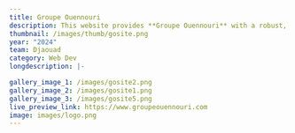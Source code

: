 ```yaml
---
title: Groupe Ouennouri
description: This website provides **Groupe Ouennouri** with a robust, user-friendly platform to showcase their services, team, and projects. The custom design, interactive elements, and flexible CMS integration will allow PUBDEC to manage and update their content effortlessly, ensuring that their website remains current and engaging for their audience.
thumbnail: /images/thumb/gosite.png
year: "2024"
team: Djaouad
category: Web Dev
longdescription: |-

gallery_image_1: /images/gosite2.png
gallery_image_2: /images/gosite1.png
gallery_image_3: /images/gosite5.png
live_preview_link: https://www.groupeouennouri.com
image: images/logo.png
---
```

